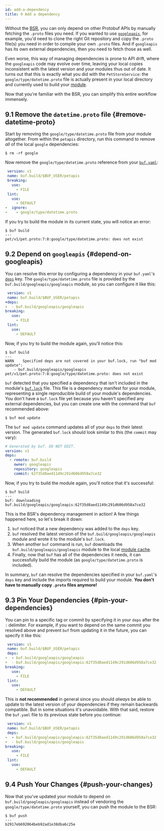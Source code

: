 ```yaml
---
id: add-a-dependency
title: 9 Add a dependency
---
```


Without the [BSR](../bsr/overview.md), you can only depend on other Protobuf APIs by manually
fetching the `.proto` files you need. If you wanted to use
[`googleapis`](https://github.com/googleapis/googleapis), for example, you'd need to clone the right
Git repository and copy the `.proto` file(s) you need in order to compile your own `.proto` files.
And if `googleapis` has its own external dependencies, then you need to fetch those as well.

Even worse, this way of managing dependencies is prone to API drift, where the `googleapis`
code may evolve over time, leaving your local copies inconsistent with the latest version and your
modules thus out of date. It turns out that this is exactly what you did with the `PetStoreService`:
the `google/type/datetime.proto` file is actually present in your local directory and currently
used to build your [module](../bsr/overview.md#modules).

Now that you're familiar with the BSR, you can simplify this entire workflow immensely.

## 9.1 Remove the `datetime.proto` file {#remove-datetime-proto}

Start by removing the `google/type/datetime.proto` file from your module altogether.
From within the `petapis` directory, run this command to remove _all_ of the local `google`
dependencies:

```terminal
$ rm -rf google
```

Now remove the `google/type/datetime.proto` reference from your [`buf.yaml`](../configuration/v1/buf-yaml.md):

```yaml title="buf.yaml" {6-7}
 version: v1
 name: buf.build/$BUF_USER/petapis
 breaking:
   use:
     - FILE
 lint:
   use:
     - DEFAULT
-  ignore:
-    - google/type/datetime.proto
```

If you try to build the module in its current state, you will notice an error:

```terminal
$ buf build
---
pet/v1/pet.proto:7:8:google/type/datetime.proto: does not exist
```

## 9.2 Depend on `googleapis` {#depend-on-googleapis}

You can resolve this error by configuring a dependency in your `buf.yaml`'s
[`deps`](/configuration/v1/buf-yaml#deps) key. The `google/type/datetime.proto` file is provided by
the `buf.build/googleapis/googleapis` module, so you can configure it like this:

```yaml title="buf.yaml" {3-4}
 version: v1
 name: buf.build/$BUF_USER/petapis
+deps:
+  - buf.build/googleapis/googleapis
breaking:
   use:
     - FILE
 lint:
   use:
     - DEFAULT 
```

Now, if you try to build the module again, you'll notice this:

```terminal
$ buf build
---
WARN	Specified deps are not covered in your buf.lock, run "buf mod update":
	- buf.build/googleapis/googleapis
pet/v1/pet.proto:7:8:google/type/datetime.proto: does not exist
```

`buf` detected that you specified a dependency that isn't included in the module's
[`buf.lock`](../configuration/v1/buf-lock.md) file. This file is a dependency manifest for your
module, representing a single reproducible build of your module's dependencies. You don't have a
`buf.lock` file yet because you haven't specified any external dependencies, but you can create one with
the command that `buf` recommended above:

```terminal
$ buf mod update
```

The `buf mod update` command updates all of your `deps` to their latest version. The generated
`buf.lock` should look similar to this (the `commit` may vary):

```yaml title="buf.lock"
# Generated by buf. DO NOT EDIT.
version: v1
deps:
  - remote: buf.build
    owner: googleapis
    repository: googleapis
    commit: 62f35d8aed1149c291d606d958a7ce32
```

Now, if you try to build the module again, you'll notice that it's successful:

```terminal
$ buf build
---
buf: downloading buf.build/googleapis/googleapis:62f35d8aed1149c291d606d958a7ce32
```

This is the BSR's dependency management in action! A few things happened here, so let's break it down:

  1. `buf` noticed that a new dependency was added to the `deps` key.
  2. `buf` resolved the latest version of the `buf.build/googleapis/googleapis` module and wrote it to the
      module's `buf.lock`.
  3. When another `buf` command is run, `buf` downloads the `buf.build/googleapis/googleapis` module to the
     local [module cache](../bsr/overview.md#module-cache).
  4. Finally, now that `buf` has all of the dependencies it needs, it can successfully build the module
     (as `google/type/datetime.proto` is included).

In summary, `buf` can resolve the dependencies specified in your `buf.yaml`'s `deps` key and include
the imports required to build your module. **You don't have to manually copy `.proto` files anymore!**

## 9.3 Pin Your Dependencies {#pin-your-dependencies}

You can pin to a specific tag or commit by specifying it in your `deps` after the `:` delimiter. For example,
if you want to depend on the same commit you resolved above and prevent `buf` from updating it in the future,
you can specify it like this:

```yaml title="buf.yaml" {4-5}
 version: v1
 name: buf.build/$BUF_USER/petapis
 deps:
-  - buf.build/googleapis/googleapis
+  - buf.build/googleapis/googleapis:62f35d8aed1149c291d606d958a7ce32
breaking:
   use:
     - FILE
 lint:
   use:
     - DEFAULT 
```

This is **not recommended** in general since you should _always_ be able to update to the latest version of
your dependencies if they remain backwards compatible. But in some situations it's unavoidable.
With that said, restore the `buf.yaml` file to its previous state before you continue:

```yaml title="buf.yaml" {4-5}
 version: v1
 name: buf.build/$BUF_USER/petapis
 deps:
-  - buf.build/googleapis/googleapis:62f35d8aed1149c291d606d958a7ce32
+  - buf.build/googleapis/googleapis
breaking:
   use:
     - FILE
 lint:
   use:
     - DEFAULT 
```

## 9.4 Push Your Changes {#push-your-changes}

Now that you've updated your module to depend on `buf.build/googleapis/googleapis` instead of vendoring
the `google/type/datetime.proto` yourself, you can push the module to the BSR:

```terminal
$ buf push
---
b2917eb692064beb92ad1e38dba6c25e
```
